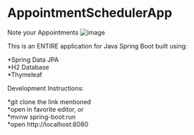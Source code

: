 # AppointmentSchedulerApp
Note your Appointments
![image](https://user-images.githubusercontent.com/97901301/188005666-90424503-a098-4997-9db7-60624b8f3fb5.png)


This is an ENTIRE application for Java Spring Boot built using:

*Spring Data JPA <br>
*H2 Database   <br>
*Thymeleaf      <br>


Development Instructions:

*git clone the link mentioned  <br>
*open in favorite editor, or    <br>
*mvnw spring-boot:run     <br>
*open http://localhost:8080  <br>
